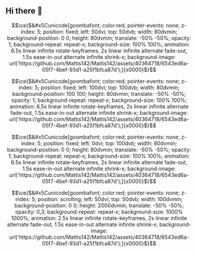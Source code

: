 ## Hi there 👋

<!--
**Mattis142/Mattis142** is a ✨ _special_ ✨ repository because its `README.md` (this file) appears on your GitHub profile.

Here are some ideas to get you started:

- 🔭 I’m currently working on ...
- 🌱 I’m currently learning ...
- 👯 I’m looking to collaborate on ...
- 🤔 I’m looking for help with ...
- 💬 Ask me about ...
- 📫 How to reach me: ...
- 😄 Pronouns: ...
- ⚡ Fun fact: ...
-->
```math
\ce{$&#x5Cunicode[goombafont; color:red; pointer-events: none; z-index: 5; position: fixed; left: 50dvi; top: 50dvb; width: 80dvmin; background-position: 0 0; height: 80dvmin; translate: -50% -50%; opacity: 1; background-repeat: repeat-x; background-size: 100% 100%; animation: 6.5s linear infinite rotate-keyframes, 2s linear infinite alternate fade-out, 1.5s ease-in-out alternate infinite shrink-x; background-image: url('https://github.com/Mattis142/Mattis142/assets/40364718/6543ed6a-05f7-4bef-93d1-a25f1bfca87d');]{x0000}$}
```

```math
\ce{$&#x5Cunicode[goombafont; color:red; pointer-events: none; z-index: 5; position: fixed; left: 100dvi; top: 100dvb; width: 80dvmin; background-position: 100 100; height: 80dvmin; translate: -50% -50%; opacity: 1; background-repeat: repeat-x; background-size: 100% 100%; animation: 6.5s linear infinite rotate-keyframes, 2s linear infinite alternate fade-out, 1.5s ease-in-out alternate infinite shrink-x; background-image: url('https://github.com/Mattis142/Mattis142/assets/40364718/6543ed6a-05f7-4bef-93d1-a25f1bfca87d');]{x0000}$}
```

```math
\ce{$&#x5Cunicode[goombafont; color:red; pointer-events: none; z-index: 5; position: fixed; left: 0dvi; top: 100dvb; width: 80dvmin; background-position: 0 0; height: 80dvmin; translate: -50% -50%; opacity: 1; background-repeat: repeat-x; background-size: 100% 100%; animation: 6.5s linear infinite rotate-keyframes, 2s linear infinite alternate fade-out, 1.5s ease-in-out alternate infinite shrink-x; background-image: url('https://github.com/Mattis142/Mattis142/assets/40364718/6543ed6a-05f7-4bef-93d1-a25f1bfca87d');]{x0000}$}
```
```math
\ce{$&#x5Cunicode[goombafont; color:red; pointer-events: none; z-index: 5; position: scrolling; left: 50dvi; top: 50dvb; width: 100dvmin; background-position: 0 0; height: 2000dvmin; translate: -50% -50%; opacity: 0,3; background-repeat: repeat-x; background-size: 1000% 1000%; animation: 2.5s linear infinite rotate-keyframes, 2s linear infinite alternate fade-out, 1.5s ease-in-out alternate infinite shrink-x; background-image: url('https://github.com/Mattis142/Mattis142/assets/40364718/6543ed6a-05f7-4bef-93d1-a25f1bfca87d');]{x0000}$}
```

